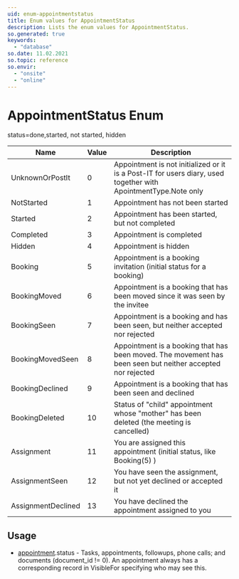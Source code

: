 ```yaml
---
uid: enum-appointmentstatus
title: Enum values for AppointmentStatus
description: Lists the enum values for AppointmentStatus.
so.generated: true
keywords:
  - "database"
so.date: 11.02.2021
so.topic: reference
so.envir:
  - "onsite"
  - "online"
---
```


# AppointmentStatus Enum

status=done,started, not started, hidden

| Name | Value | Description |
|------|-------|-------------|
|UnknownOrPostIt|0|Appointment is not initialized or it is a Post-IT for users diary, used together with ApointmentType.Note only|
|NotStarted|1|Appointment has not been started|
|Started|2|Appointment has been started, but not completed|
|Completed|3|Appointment is completed|
|Hidden|4|Appointment is hidden|
|Booking|5|Appointment is a booking invitation (initial status for a booking)|
|BookingMoved|6|Appointment is a booking that has been moved since it was seen by the invitee|
|BookingSeen|7|Appointment is a booking and has been seen, but neither accepted nor rejected|
|BookingMovedSeen|8|Appointment is a booking that has been moved. The movement has been seen but neither accepted nor rejected|
|BookingDeclined|9|Appointment is a booking that has been seen and declined|
|BookingDeleted|10|Status of "child" appointment whose "mother" has been deleted (the meeting is cancelled)|
|Assignment|11|You are assigned this appointment (initial status, like Booking(5) )|
|AssignmentSeen|12|You have seen the assignment, but not yet declined or accepted it|
|AssignmentDeclined|13|You have declined the appointment assigned to you|

## Usage

* [appointment](../appointment.md).status - Tasks, appointments, followups, phone calls; and documents (document_id != 0). An appointment always has a corresponding record in VisibleFor specifying who may see this. 
